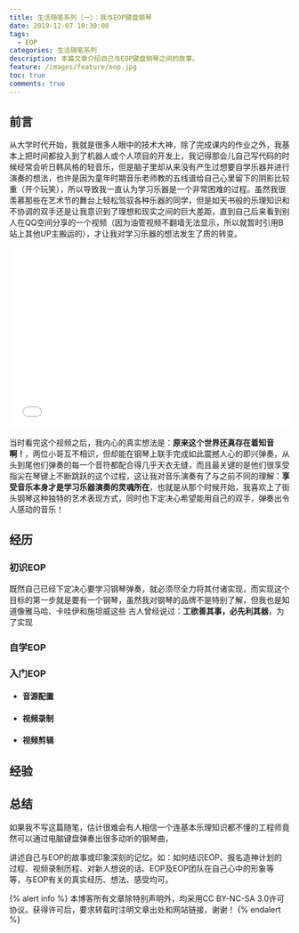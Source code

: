 ```yaml
---
title: 生活随笔系列（一）：我与EOP键盘钢琴
date: 2019-12-07 10:30:00
tags:
  - EOP
categories: 生活随笔系列
description: 本篇文章介绍自己与EOP键盘钢琴之间的故事。
feature: /images/feature/eop.jpg
toc: true
comments: true
---
```


## 前言

从大学时代开始，我就是很多人眼中的技术大神，除了完成课内的作业之外，我基本上把时间都投入到了机器人或个人项目的开发上，我记得那会儿自己写代码的时候经常会听日韩风格的轻音乐，但是脑子里却从来没有产生过想要自学乐器并进行演奏的想法，也许是因为童年时期音乐老师教的五线谱给自己心里留下的阴影比较重（开个玩笑），所以导致我一直认为学习乐器是一个非常困难的过程。虽然我很羡慕那些在艺术节的舞台上轻松驾驭各种乐器的同学，但是如天书般的乐理知识和不协调的双手还是让我意识到了理想和现实之间的巨大差距，直到自己后来看到别人在QQ空间分享的一个视频（因为油管视频不翻墙无法显示，所以就暂时引用B站上其他UP主搬运的），才让我对学习乐器的想法发生了质的转变。

<!--more-->

<div style="height:0; padding-bottom:65%; position:relative;">
  <iframe src="//player.bilibili.com/player.html?aid=3425211&cid=5431884&page=1" scrolling="no" border="0" frameborder="no" framespacing="0" allowfullscreen="true" style="position:absolute; height:100%; width:100%;">
  </iframe>
</div>

当时看完这个视频之后，我内心的真实想法是：**原来这个世界还真存在着知音啊！**，两位小哥互不相识，但却能在钢琴上联手完成如此震撼人心的即兴弹奏，从头到尾他们弹奏的每一个音符都配合得几乎天衣无缝，而且最关键的是他们很享受指尖在琴键上不断跳跃的这个过程，这让我对音乐演奏有了与之前不同的理解：**享受音乐本身才是学习乐器演奏的灵魂所在**，也就是从那个时候开始，我喜欢上了街头钢琴这种独特的艺术表现方式，同时也下定决心希望能用自己的双手，弹奏出令人感动的音乐！

## 经历

### 初识EOP

既然自己已经下定决心要学习钢琴弹奏，就必须尽全力将其付诸实现，而实现这个目标的第一步就是要有一个钢琴，虽然我对钢琴的品牌不是特别了解，但我也是知道像雅马哈、卡哇伊和施坦威这些
古人曾经说过：**工欲善其事，必先利其器**，为了实现


### 自学EOP



### 入门EOP

- #### 音源配置

- #### 视频录制

- #### 视频剪辑

## 经验

## 总结

如果我不写这篇随笔，估计很难会有人相信一个连基本乐理知识都不懂的工程师竟然可以通过电脑键盘弹奏出很多动听的钢琴曲，

讲述自己与EOP的故事或印象深刻的记忆。如：如何结识EOP、报名造神计划的过程、视频录制历程、对新人想说的话、EOP及EOP团队在自己心中的形象等等，与EOP有关的真实经历、想法、感受均可。

{% alert info %}
本博客所有文章除特别声明外，均采用CC BY-NC-SA 3.0许可协议。获得许可后，要求转载时注明文章出处和网站链接，谢谢！
{% endalert %}
